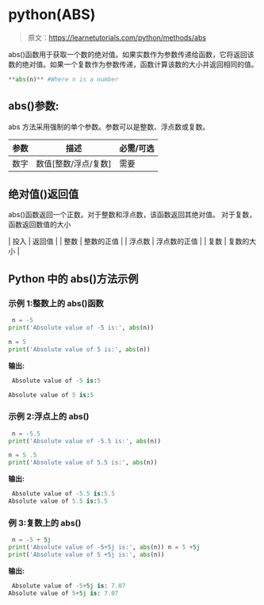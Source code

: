 # python(ABS)

> 原文：<https://learnetutorials.com/python/methods/abs>

abs()函数用于获取一个数的绝对值。如果实数作为参数传递给函数，它将返回该数的绝对值。如果一个复数作为参数传递，函数计算该数的大小并返回相同的值。

```py
**abs(n)** #Where n is a number 

```

## abs()参数:

abs 方法采用强制的单个参数。参数可以是整数、浮点数或复数。

| 参数 | 描述 | 必需/可选 |
| --- | --- | --- |
| 数字 | 数值[整数/浮点/复数] | 需要 |

## 绝对值()返回值

abs()函数返回一个正数。对于整数和浮点数，该函数返回其绝对值。
对于复数，函数返回数值的大小

| 投入 | 返回值 |
| 整数 | 整数的正值 |
| 浮点数 | 浮点数的正值 |
| 复数 | 复数的大小 |

## Python 中的 abs()方法示例

### 示例 1:整数上的 abs()函数

```py
 n = -5
print('Absolute value of -5 is:', abs(n))

n = 5
print('Absolute value of 5 is:', abs(n)) 

```

**输出:**

```py
 Absolute value of -5 is:5

Absolute value of 5 is:5 
```

### 示例 2:浮点上的 abs()

```py
 n = -5.5
print('Absolute value of -5.5 is:', abs(n))

n = 5 .5
print('Absolute value of 5.5 is:', abs(n)) 

```

**输出:**

```py
 Absolute value of -5.5 is:5.5 
Absolute value of 5.5 is:5.5 
```

### 例 3:复数上的 abs()

```py
 n = -5 + 5j
print('Absolute value of -5+5j is:', abs(n)) n = 5 +5j
print('Absolute value of 5 +5j is:', abs(n)) 

```

**输出:**

```py
 Absolute value of -5+5j is: 7.07 
Absolute value of 5+5j is: 7.07 
```
